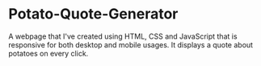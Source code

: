 # Potato-Quote-Generator
A webpage that I've created using HTML, CSS and JavaScript that is responsive for both desktop and mobile usages. It displays a quote about potatoes on every click.

